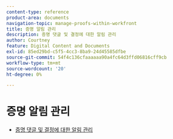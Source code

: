 ```yaml
---
content-type: reference
product-area: documents
navigation-topic: manage-proofs-within-workfront
title: 증명 알림 관리
description: 증명 댓글 및 결정에 대한 알림 관리
author: Courtney
feature: Digital Content and Documents
exl-id: 85ed29bd-c5f5-4cc3-8ba9-24d45585dfbe
source-git-commit: 54f4c136cfaaaaaa90a4fc64d3ffd06816cff9cb
workflow-type: tm+mt
source-wordcount: '20'
ht-degree: 0%

---
```


# 증명 알림 관리

* [증명 댓글 및 결정에 대한 알림 관리](../../../../review-and-approve-work/proofing/reviewing-proofs-within-workfront/manage-notifications-for-proof-comments.md)
